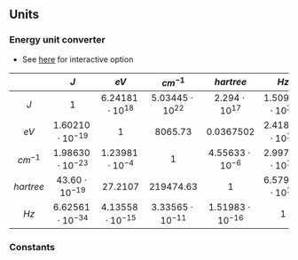 ## Units

### Energy unit converter

- See [here](https://www.weizmann.ac.il/oc/martin/tools/hartree.html) for interactive option

|           |        $J$      |        $eV$     |      $cm^{-1}$   |     $hartree$     |        $Hz$       |
|:---------:|:---------------:|:---------------:|:----------------:|:---------------:|:---------------:|
|     $J$   | $1$                      | $6.24181 \cdot 10^{18}$  | $5.03445 \cdot 10^{22}$  | $2.294 \cdot 10^{17}$   | $1.50930 \cdot 10^{33}$ |
|     $eV$  | $1.60210 \cdot 10^{-19}$ | $1$                      | $8065.73$                | $0.0367502$       | $2.41804 \cdot 10^{14}$ |
| $cm^{-1}$ | $1.98630 \cdot 10^{-23}$ | $1.23981 \cdot 10^{-4}$  | $1$                        | $4.55633 \cdot 10^{-6}$  | $2.99793 \cdot 10^{10}$ |
|  $hartree$| $43.60 \cdot 10^{-19}$   | $27.2107$                | $219474.63$              | $1$               | $6.57966 \cdot 10^{15}$ |
|     $Hz$  | $6.62561 \cdot 10^{-34}$ | $4.13558 \cdot 10^{-15}$ | $3.335 65 \cdot 10^{-11}$ | $1.51983 \cdot 10^{-16}$ | $1$                |

### Constants


